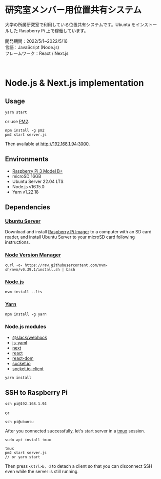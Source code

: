 # 研究室メンバー用位置共有システム

大学の所属研究室で利用している位置共有システムです。Ubuntu をインストールした Raspberry Pi 上で稼働しています。

開発期間：2022/5/1~2022/5/16
<br>
言語：JavaScript (Node.js)
<br>
フレームワーク：React / Next.js

<br>

# Node.js & Next.js implementation

## Usage

```
yarn start
```

or use [PM2](https://pm2.keymetrics.io/).

```
npm install -g pm2
pm2 start server.js
```

Then available at http://192.168.1.94:3000.

## Environments

- [Raspberry Pi 3 Model B+](https://www.raspberrypi.com/products/raspberry-pi-3-model-b-plus/)
- microSD 16GB
- Ubuntu Server 22.04 LTS
- Node.js v16.15.0
- Yarn v1.22.18

## Dependencies

### [Ubuntu Server](https://ubuntu.com/server/docs)

Download and install [Raspberry Pi Imager](https://www.raspberrypi.com/software/) to a computer with an SD card reader, and install Ubuntu Server to your microSD card following instructions.

### [Node Version Manager](https://github.com/nvm-sh/nvm)

```
curl -o- https://raw.githubusercontent.com/nvm-sh/nvm/v0.39.1/install.sh | bash
```

### [Node.js](https://github.com/nvm-sh/nvm#long-term-support)

```
nvm install --lts
```

### [Yarn](https://classic.yarnpkg.com/lang/en/docs/install/)

```
npm install -g yarn
```

### Node.js modules

- [@slack/webhook](https://www.npmjs.com/package/@slack/webhook)
- [js-yaml](https://www.npmjs.com/package/js-yaml)
- [next](https://www.npmjs.com/package/next)
- [react](https://www.npmjs.com/package/react)
- [react-dom](https://www.npmjs.com/package/react-dom)
- [socket.io](https://www.npmjs.com/package/socket.io)
- [socket.io-client](https://www.npmjs.com/package/socket.io-client)

```
yarn install
```

## SSH to Raspberry Pi

```
ssh pi@192.168.1.94
```

or

```
ssh pi@ubuntu
```

After you connected successfully, let's start server in a [tmux](https://github.com/tmux/tmux) session.

```
sudo apt install tmux

tmux
pm2 start server.js
// or yarn start
```

Then press `<Ctrl>b, d` to detach a client so that you can disconnect SSH even while the server is still running.
